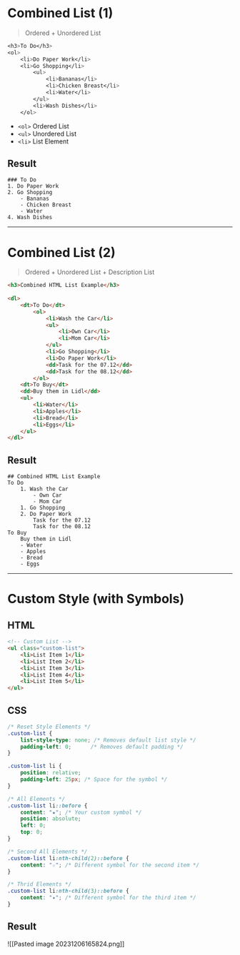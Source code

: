 # Combined List (1)
> Ordered + Unordered List
```css
<h3>To Do</h3>
<ol>
	<li>Do Paper Work</li>
	<li>Go Shopping</li>
		<ul>
			<li>Bananas</li>
			<li>Chicken Breast</li>
			<li>Water</li>
		</ul>
		<li>Wash Dishes</li>
	</ol>
```
- `<ol>` Ordered List
- `<ul>` Unordered List
- `<li>` List Element

## Result
```
### To Do
1. Do Paper Work
2. Go Shopping
	- Bananas
	- Chicken Breast
	- Water
4. Wash Dishes
```

---
# Combined List (2)
> Ordered + Unordered List + Description List
```html
<h3>Combined HTML List Example</h3>
  
<dl>
	<dt>To Do</dt>
		<ol>
			<li>Wash the Car</li>
			<ul>
				<li>Own Car</li>
				<li>Mom Car</li>
			</ul>
			<li>Go Shopping</li>
			<li>Do Paper Work</li>
			<dd>Task for the 07.12</dd>
			<dd>Task for the 08.12</dd>
		</ol>
	<dt>To Buy</dt>
	<dd>Buy them in Lidl</dd>
	<ul>
		<li>Water</li>
		<li>Apples</li>
		<li>Bread</li>
		<li>Eggs</li>
	</ul>
</dl>
```

## Result
```
## Combined HTML List Example
To Do
	1. Wash the Car
		- Own Car
		- Mom Car
	1. Go Shopping
	2. Do Paper Work
		Task for the 07.12
		Task for the 08.12
To Buy
	Buy them in Lidl
	- Water
	- Apples
	- Bread
	- Eggs
```

---
# Custom Style (with Symbols)
## HTML
```html
<!-- Custom List -->
<ul class="custom-list">
	<li>List Item 1</li>
	<li>List Item 2</li>
	<li>List Item 3</li>
	<li>List Item 4</li>
	<li>List Item 5</li>
</ul>
```

## CSS
```css
/* Reset Style Elements */
.custom-list {
    list-style-type: none; /* Removes default list style */
    padding-left: 0;      /* Removes default padding */
}

.custom-list li {
    position: relative;
    padding-left: 25px; /* Space for the symbol */
}

/* All Elements */
.custom-list li::before {
    content: "★"; /* Your custom symbol */
    position: absolute;
    left: 0;
    top: 0;
}

/* Second All Elements */
.custom-list li:nth-child(2)::before {
    content: "☆"; /* Different symbol for the second item */
}

/* Thrid Elements */
.custom-list li:nth-child(3)::before {
    content: "✦"; /* Different symbol for the third item */
}
```

## Result
![[Pasted image 20231206165824.png]]

